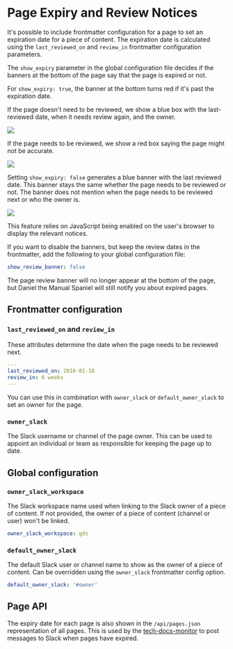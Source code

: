 # Page Expiry and Review Notices

It's possible to include frontmatter configuration for a page to set an
expiration date for a piece of content. The expiration date is calculated using the `last_reviewed_on` and `review_in` frontmatter configuration parameters.

The `show_expiry` parameter in the global configuration file decides if the banners at the bottom of the page say that the page is expired or not.

For `show_expiry: true`, the banner at the bottom turns red if it's past the expiration date.

If the page doesn't need to be reviewed, we show a blue box with the
last-reviewed date, when it needs review again, and the owner.

![](not-expired-page.png)

If the page needs to be reviewed, we show a red box saying the page might not
be accurate.

![](expired-page.png)

Setting `show_expiry: false` generates a blue banner with the last reviewed date. This banner stays the same whether the page needs to be reviewed or not.  The banner does not mention when the page needs to be reviewed next or who the owner is.

![](last-reviewed-only.png)

This feature relies on JavaScript being enabled on the user's browser to
display the relevant notices.

If you want to disable the banners, but keep the review dates in the frontmatter, add the following to your global configuration file:

```yaml
show_review_banner: false
```

The page review banner will no longer appear at the bottom of the page, but Daniel the Manual Spaniel will still notify you about expired pages.

## Frontmatter configuration

### `last_reviewed_on` and `review_in`

These attributes determine the date when the page needs to be reviewed next.

```yaml
---
last_reviewed_on: 2018-01-18
review_in: 6 weeks
---
```

You can use this in combination with `owner_slack` or `default_owner_slack` to
set an owner for the page.

### `owner_slack`

The Slack username or channel of the page owner. This can be used to appoint an
individual or team as responsible for keeping the page up to date.


## Global configuration

### `owner_slack_workspace`

The Slack workspace name used when linking to the Slack owner of a piece of
content. If not provided, the owner of a piece of content (channel or user)
won't be linked.

```yaml
owner_slack_workspace: gds
```

### `default_owner_slack`

The default Slack user or channel name to show as the owner of a piece of
content. Can be overridden using the `owner_slack` frontmatter config option.

```yaml
default_owner_slack: '#owner'
```


## Page API

The expiry date for each page is also shown in the `/api/pages.json`
representation of all pages.  This is used by the
[tech-docs-monitor](https://github.com/alphagov/tech-docs-monitor) to post
messages to Slack when pages have expired.
